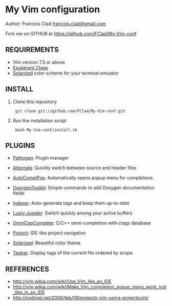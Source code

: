 My Vim configuration
====================

Author: Francois Clad <francois.clad@gmail.com>

Fork me on GITHUB at https://github.com/FClad/My-Vim-conf.

REQUIREMENTS
------------

* Vim version 7.3 or above
* [Exuberant Ctags](http://ctags.sourceforge.net/)
* [Solarized](http://ethanschoonover.com/solarized) color scheme for your terminal emulator


INSTALL
-------

1. Clone this repository

		git clone git://github.com/FClad/My-Vim-conf.git

2. Run the installation script

		bash My-Vim-conf/install.sh


PLUGINS
-------

* [Pathogen](http://www.vim.org/scripts/script.php?script_id=2332): Plugin manager

* [Alternate](http://www.vim.org/scripts/script.php?script_id=31): Quickly switch between source and header files
* [AutoCompIPop](http://www.vim.org/scripts/script.php?script_id=1879): Automatically opens popup menu for completions 
* [DoxygenToolkit](http://www.vim.org/scripts/script.php?script_id=987): Simple commands to add Doxygen documentation fields
* [Indexer](http://www.vim.org/scripts/script.php?script_id=3221): Auto-generate tags and keep them up-to-date
* [Lusty-Juggler](http://www.vim.org/scripts/script.php?script_id=2050): Switch quickly among your active buffers 
* [OmniCppComplete](http://www.vim.org/scripts/script.php?script_id=1520): C/C++ omni-completion with ctags database 
* [Project](http://www.vim.org/scripts/script.php?script_id=69): IDE-like project navigation
* [Solarized](http://www.vim.org/scripts/script.php?script_id=3520): Beautiful color theme
* [Tagbar](http://www.vim.org/scripts/script.php?script_id=3465): Display tags of the current file ordered by scope


REFERENCES
----------

* http://vim.wikia.com/wiki/Use_Vim_like_an_IDE
* http://vim.wikia.com/wiki/Make_Vim_completion_popup_menu_work_just_like_in_an_IDE
* http://nodnod.net/2009/feb/09/projects-vim-using-projectsvim/

